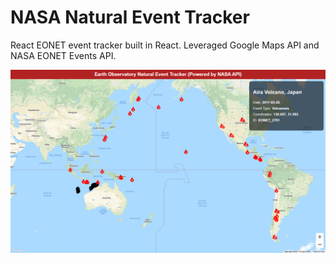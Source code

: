 # NASA Natural Event Tracker

React EONET event tracker built in React. Leveraged Google Maps API and NASA EONET Events API.

![](screenshot.png)
